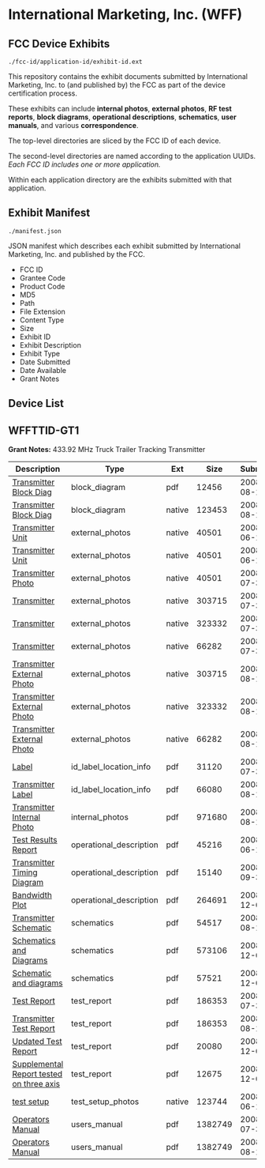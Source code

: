 # International Marketing, Inc. (WFF)
## FCC Device Exhibits

```
./fcc-id/application-id/exhibit-id.ext
```

This repository contains the exhibit documents submitted by International Marketing, Inc. to (and published by) the FCC as part of the device certification process.

These exhibits can include **internal photos**, **external photos**, **RF test reports**, **block diagrams**, **operational descriptions**, **schematics**, **user manuals**, and various **correspondence**.

The top-level directories are sliced by the FCC ID of each device.

The second-level directories are named according to the application UUIDs. *Each FCC ID includes one or more application.*

Within each application directory are the exhibits submitted with that application. 

## Exhibit Manifest

```
./manifest.json
```

JSON manifest which describes each exhibit submitted by International Marketing, Inc. and published by the FCC.

- FCC ID
- Grantee Code
- Product Code
- MD5
- Path
- File Extension
- Content Type
- Size
- Exhibit ID
- Exhibit Description
- Exhibit Type
- Date Submitted
- Date Available
- Grant Notes

## Device List
## WFFTTID-GT1
**Grant Notes:** 433.92 MHz Truck Trailer Tracking Transmitter

| Description | Type | Ext | Size | Submitted | Available |
| ----------- | ---- | --- | ---- | --------- | --------- |
| [Transmitter Block Diag](WFFTTID-GT1/ca4ec1f40a10906050344da4e535f92e/984442.pdf) | block_diagram | pdf | 12456 | 2008-08-13 | 2008-12-02 |
| [Transmitter Block Diag](WFFTTID-GT1/ca4ec1f40a10906050344da4e535f92e/984466.native) | block_diagram | native | 123453 | 2008-08-13 | 2008-12-02 |
| [Transmitter Unit](WFFTTID-GT1/ca4ec1f40a10906050344da4e535f92e/957843.native) | external_photos | native | 40501 | 2008-06-19 | 2008-12-02 |
| [Transmitter Unit](WFFTTID-GT1/ca4ec1f40a10906050344da4e535f92e/957843.native) | external_photos | native | 40501 | 2008-06-19 | 2008-12-02 |
| [Transmitter Photo](WFFTTID-GT1/ca4ec1f40a10906050344da4e535f92e/957843.native) | external_photos | native | 40501 | 2008-07-30 | 2008-12-02 |
| [Transmitter](WFFTTID-GT1/ca4ec1f40a10906050344da4e535f92e/978232.native) | external_photos | native | 303715 | 2008-07-30 | 2008-12-02 |
| [Transmitter](WFFTTID-GT1/ca4ec1f40a10906050344da4e535f92e/978233.native) | external_photos | native | 323332 | 2008-07-30 | 2008-12-02 |
| [Transmitter](WFFTTID-GT1/ca4ec1f40a10906050344da4e535f92e/978234.native) | external_photos | native | 66282 | 2008-07-30 | 2008-12-02 |
| [Transmitter External Photo](WFFTTID-GT1/ca4ec1f40a10906050344da4e535f92e/978232.native) | external_photos | native | 303715 | 2008-08-13 | 2008-12-02 |
| [Transmitter External Photo](WFFTTID-GT1/ca4ec1f40a10906050344da4e535f92e/978233.native) | external_photos | native | 323332 | 2008-08-13 | 2008-12-02 |
| [Transmitter External Photo](WFFTTID-GT1/ca4ec1f40a10906050344da4e535f92e/978234.native) | external_photos | native | 66282 | 2008-08-13 | 2008-12-02 |
| [Label](WFFTTID-GT1/ca4ec1f40a10906050344da4e535f92e/978228.pdf) | id_label_location_info | pdf | 31120 | 2008-07-30 | 2008-12-02 |
| [Transmitter Label](WFFTTID-GT1/ca4ec1f40a10906050344da4e535f92e/984447.pdf) | id_label_location_info | pdf | 66080 | 2008-08-13 | 2008-12-02 |
| [Transmitter Internal Photo](WFFTTID-GT1/ca4ec1f40a10906050344da4e535f92e/984446.pdf) | internal_photos | pdf | 971680 | 2008-08-13 | 2008-12-02 |
| [Test Results Report](WFFTTID-GT1/ca4ec1f40a10906050344da4e535f92e/957852.pdf) | operational_description | pdf | 45216 | 2008-06-19 | 2008-12-02 |
| [Transmitter Timing Diagram](WFFTTID-GT1/ca4ec1f40a10906050344da4e535f92e/1008764.pdf) | operational_description | pdf | 15140 | 2008-09-30 | 2008-12-02 |
| [Bandwidth Plot](WFFTTID-GT1/ca4ec1f40a10906050344da4e535f92e/1037646.pdf) | operational_description | pdf | 264691 | 2008-12-01 | 2008-12-02 |
| [Transmitter Schematic](WFFTTID-GT1/ca4ec1f40a10906050344da4e535f92e/984448.pdf) | schematics | pdf | 54517 | 2008-08-13 | 2008-12-02 |
| [Schematics and Diagrams](WFFTTID-GT1/ca4ec1f40a10906050344da4e535f92e/1037645.pdf) | schematics | pdf | 573106 | 2008-12-01 | 2008-12-02 |
| [Schematic and diagrams](WFFTTID-GT1/ca4ec1f40a10906050344da4e535f92e/1037698.pdf) | schematics | pdf | 57521 | 2008-12-01 | 2008-12-02 |
| [Test Report](WFFTTID-GT1/ca4ec1f40a10906050344da4e535f92e/978231.pdf) | test_report | pdf | 186353 | 2008-07-30 | 2008-12-02 |
| [Transmitter Test Report](WFFTTID-GT1/ca4ec1f40a10906050344da4e535f92e/978231.pdf) | test_report | pdf | 186353 | 2008-08-13 | 2008-12-02 |
| [Updated Test Report](WFFTTID-GT1/ca4ec1f40a10906050344da4e535f92e/1037644.pdf) | test_report | pdf | 20080 | 2008-12-01 | 2008-12-02 |
| [Supplemental Report tested on three axis](WFFTTID-GT1/ca4ec1f40a10906050344da4e535f92e/1038295.pdf) | test_report | pdf | 12675 | 2008-12-02 | 2008-12-02 |
| [test setup](WFFTTID-GT1/ca4ec1f40a10906050344da4e535f92e/957867.native) | test_setup_photos | native | 123744 | 2008-06-19 | 2008-12-02 |
| [Operators Manual](WFFTTID-GT1/ca4ec1f40a10906050344da4e535f92e/978230.pdf) | users_manual | pdf | 1382749 | 2008-07-30 | 2008-12-02 |
| [Operators Manual](WFFTTID-GT1/ca4ec1f40a10906050344da4e535f92e/978230.pdf) | users_manual | pdf | 1382749 | 2008-08-13 | 2008-12-02 |
